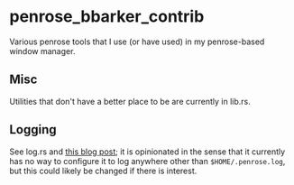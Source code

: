 # penrose_bbarker_contrib

Various penrose tools that I use (or have used) in my penrose-based
window manager.


## Misc

Utilities that don't have a better place to be are currently in lib.rs.


## Logging

See log.rs and [this blog post](https://bbarker.unison-services.cloud/s/bbblog/posts/concise-error-absolution-in-rust);
it is opinionated in the sense that it currently has no way to configure
it to log anywhere other than `$HOME/.penrose.log`, but this could likely
be changed if there is interest.
